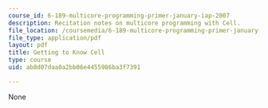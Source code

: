 ```yaml
---
course_id: 6-189-multicore-programming-primer-january-iap-2007
description: Recitation notes on multicore programming with Cell.
file_location: /coursemedia/6-189-multicore-programming-primer-january-iap-2007/ab8d07daa0a2bb06e4455986ba3f7391_recitatn1.pdf
file_type: application/pdf
layout: pdf
title: Getting to Know Cell
type: course
uid: ab8d07daa0a2bb06e4455986ba3f7391

---
```

None